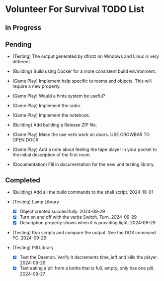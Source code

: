# Volunteer For Survival TODO List

## In Progress

## Pending

* (Testing) The output generated by dfrotz on Windows and Linux is very different.

* (Building) Build using Docker for a more consistent build environment.

* (Game Play) Implement help specific to rooms and objects. This will require a new property.

* (Game Play) Would a hints system be useful?

* (Game Play) Implement the radio.

* (Game Play) Implement the notebook.

* (Building) Add building a Release ZIP file.

* (Game Play) Make the use verb work on doors. USE CROWBAR TO OPEN DOOR

* (Game Play) Add a note about feeling the tape player in your pocket to the initial description of the first room.

* (Documentation) Fill in documentation for the new unit testing library.

## Completed

* (Building) Add all the build commands to the shell script. 2024-10-01

* (Testing) Lamp Library
  * [X] Object created successfully. 2024-09-29
  * [X] Turn on and off with the verbs Switch, Turn. 2024-09-29
  * [X] Description properly shows when it is providing light. 2024-09-29

* (Testing) Run scripts and compare the output. See the DOS command FC. 2024-09-29

* (Testing) Pill Library
  * [X] Test the Daemon. Verify it decrements time_left and kills the player. 2024-09-29
  * [X] Test eating a pill from a bottle that is full, empty, only has one pill. 2024-09-27
